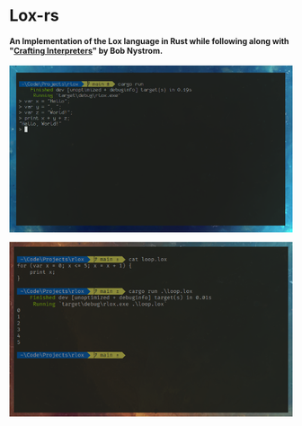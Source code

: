 # Lox-rs 
#### An Implementation of the Lox language in Rust while following along with "[Crafting Interpreters](https://craftinginterpreters.com/)" by Bob Nystrom.

  <p align="center">
    <img src="https://github.com/JPDye/Lox-rs/blob/main/images/hq_repl_sc_1.png" />
  </p>
  
  <p align="center">
    <img src="https://github.com/JPDye/Lox-rs/blob/main/images/hq_repl_sc_2.png" />
  </p>
